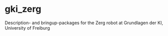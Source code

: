 # gki_zerg
Description- and bringup-packages for the Zerg robot at Grundlagen der KI, University of Freiburg
